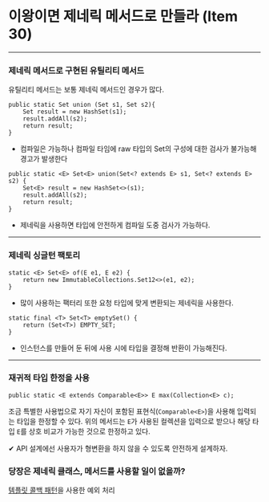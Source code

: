 # 이왕이면 제네릭 메서드로 만들라 (Item 30)
  
- - - -

### 제네릭 메서드로 구현된 유틸리티 메서드

유틸리티 메서드는 보통 제네릭 메서드인 경우가 많다.  

```
public static Set union (Set s1, Set s2){
    Set result = new HashSet(s1);
    result.addAll(s2);
    return result;
}
```

- 컴파일은 가능하나 컴파일 타임에 raw 타입의 Set의 구성에 대한 검사가 불가능해 경고가 발생한다

```
public static <E> Set<E> union(Set<? extends E> s1, Set<? extends E> s2) {
    Set<E> result = new HashSet<>(s1);
    result.addAll(s2);
    return result;
}
```

- 제네릭을 사용하면 타입에 안전하게 컴파일 도중 검사가 가능하다.
  
  
- - - -
### 제네릭 싱글턴 팩토리

```
static <E> Set<E> of(E e1, E e2) {
    return new ImmutableCollections.Set12<>(e1, e2);
}
```

- 많이 사용하는 팩터리 또한 요청 타입에 맞게 변환되는 제네릭을 사용한다.
  
  
```
static final <T> Set<T> emptySet() {
    return (Set<T>) EMPTY_SET;
}
```
  
- 인스턴스를 만들어 둔 뒤에 사용 시에 타입을 결정해 반환이 가능해진다.
  

- - - - 
  
### 재귀적 타입 한정을 사용

```
public static <E extends Comparable<E>> E max(Collection<E> c);
```
  
조금 특별한 사용법으로 자기 자신이 포함된 표현식(`Comparable<E>`)을 사용해 입력되는 타입을 한정할 수 있다.
위의 메서드는 `E`가 사용된 컬렉션을 입력으로 받으나 해당 타입 `E`를 상호 비교가 가능한 것으로 한정하고 있다.<br>
  
  
  
✔ API 설계에선 사용자가 형변환을 하지 않을 수 있도록 안전하게 설계하자.


### 당장은 제네릭 클래스, 메서드를 사용할 일이 없을까?
  
  
[템플릿 콜백 패턴](https://jaehee329.tistory.com/23)을 사용한 예외 처리